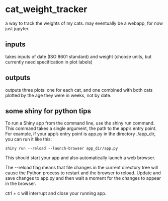 # cat_weight_tracker
a way to track the weights of my cats. may eventually be a webapp, for now just jupyter. 

## inputs
takes inputs of date (ISO 8601 standard) and weight (choose units, but currently need specification in plot labels)

## outputs
outputs three plots: one for each cat, and one combined with both cats plotted by the age they were in weeks, not by date.

## some shiny for python tips
To run a Shiny app from the command line, use the shiny run command. This command takes a single argument, the path to the app’s entry point. For example, if your app’s entry point is app.py in the directory ./app_dir, you can run it like this:

`shiny run --reload --launch-browser app_dir/app.py`

This should start your app and also automatically launch a web browser.

The --reload flag means that file changes in the current directory tree will cause the Python process to restart and the browser to reload. Update and save changes to app.py and then wait a moment for the changes to appear in the browser.

ctrl + c will interrupt and close your running app.

